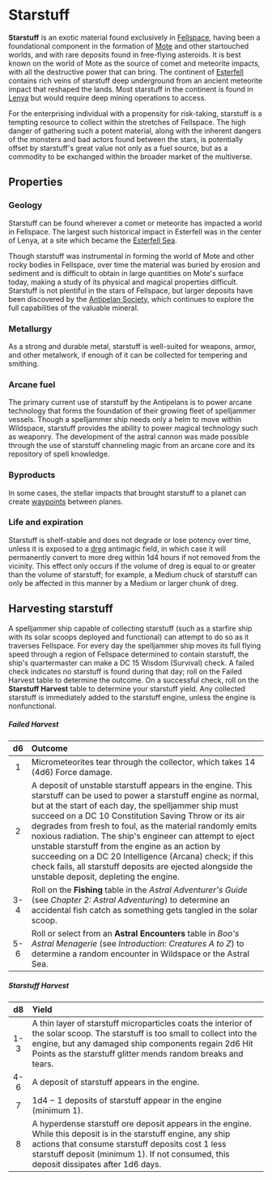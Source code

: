 # Starstuff

**Starstuff** is an exotic material found exclusively in [Fellspace](../ch-1-welcome-to-mote/fellspace.md), having been a foundational component in the formation of [Mote](../ch-1-welcome-to-mote/mote.md) and other startouched worlds, and with rare deposits found in free-flying asteroids. It is best known on the world of Mote as the source of comet and meteorite impacts, with all the destructive power that can bring. The continent of [Esterfell](../ch-1-welcome-to-mote/esterfell/esterfell.md) contains rich veins of starstuff deep underground from an ancient meteorite impact that reshaped the lands. Most starstuff in the continent is found in [Lenya](../ch-1-welcome-to-mote/esterfell/lenya/lenya.md) but would require deep mining operations to access.

For the enterprising individual with a propensity for risk-taking, starstuff is a tempting resource to collect within the stretches of Fellspace. The high danger of gathering such a potent material, along with the inherent dangers of the monsters and bad actors found between the stars, is potentially offset by starstuff's great value not only as a fuel source, but as a commodity to be exchanged within the broader market of the multiverse.

## Properties

### Geology

Starstuff can be found wherever a comet or meteorite has impacted a world in Fellspace. The largest such historical impact in Esterfell was in the center of Lenya, at a site which became the [Esterfell Sea](../ch-1-welcome-to-mote/esterfell/lenya/esterfell-sea/esterfell-sea.md).

Though starstuff was instrumental in forming the world of Mote and other rocky bodies in Fellspace, over time the material was buried by erosion and sediment and is difficult to obtain in large quantities on Mote's surface today, making a study of its physical and magical properties difficult. Starstuff is not plentiful in the stars of Fellspace, but larger deposits have been discovered by the [Antipelan Society](../organizations/antipelan-society/antipelan-society.md), which continues to explore the full capabilities of the valuable mineral.

### Metallurgy

As a strong and durable metal, starstuff is well-suited for weapons, armor, and other metalwork, if enough of it can be collected for tempering and smithing.

### Arcane fuel

The primary current use of starstuff by the Antipelans is to power arcane technology that forms the foundation of their growing fleet of spelljammer vessels. Though a spelljammer ship needs only a helm to move within Wildspace, starstuff provides the ability to power magical technology such as weaponry. The development of the astral cannon was made possible through the use of starstuff channeling magic from an arcane core and its repository of spell knowledge.

### Byproducts

In some cases, the stellar impacts that brought starstuff to a planet can create [waypoints](../ch-3-stories-of-mote/waypoints.md) between planes.

### Life and expiration

Starstuff is shelf-stable and does not degrade or lose potency over time, unless it is exposed to a [dreg](dreg-ore.md) antimagic field, in which case it will permanently convert to more dreg within 1d4 hours if not removed from the vicinity. This effect only occurs if the volume of dreg is equal to or greater than the volume of starstuff; for example, a Medium chuck of starstuff can only be affected in this manner by a Medium or larger chunk of dreg.

## Harvesting starstuff

A spelljammer ship capable of collecting starstuff (such as a starfire ship with its solar scoops deployed and functional) can attempt to do so as it traverses Fellspace. For every day the spelljammer ship moves its full flying speed through a region of Fellspace determined to contain starstuff, the ship's quartermaster can make a DC 15 Wisdom (Survival) check. A failed check indicates no starstuff is found during that day; roll on the Failed Harvest table to determine the outcome. On a successful check, roll on the **Starstuff Harvest** table to determine your starstuff yield. Any collected starstuff is immediately added to the starstuff engine, unless the engine is nonfunctional.

##### Failed Harvest
|  d6 | Outcome |
|:---:|:--------|
|  1  | Micrometeorites tear through the collector, which takes 14 (4d6) Force damage. |
|  2  | A deposit of unstable starstuff appears in the engine. This starstuff can be used to power a starstuff engine as normal, but at the start of each day, the spelljammer ship must succeed on a DC 10 Constitution Saving Throw or its air degrades from fresh to foul, as the material randomly emits noxious radiation. The ship's engineer can attempt to eject unstable starstuff from the engine as an action by succeeding on a DC 20 Intelligence (Arcana) check; if this check fails, all starstuff deposits are ejected alongside the unstable deposit, depleting the engine. |
| 3-4 | Roll on the **Fishing** table in the _Astral Adventurer's Guide_ (see _Chapter 2: Astral Adventuring_) to determine an accidental fish catch as something gets tangled in the solar scoop.
| 5-6 | Roll or select from an **Astral Encounters** table in _Boo's Astral Menagerie_ (see _Introduction: Creatures A to Z_) to determine a random encounter in Wildspace or the Astral Sea. |

##### Starstuff Harvest
|  d8 | Yield |
|:---:|:------|
| 1-3 | A thin layer of starstuff microparticles coats the interior of the solar scoop. The starstuff is too small to collect into the engine, but any damaged ship components regain 2d6 Hit Points as the starstuff glitter mends random breaks and tears. |
| 4-6 | A deposit of starstuff appears in the engine. |
|  7  | 1d4 − 1 deposits of starstuff appear in the engine (minimum 1). |
|  8  | A hyperdense starstuff ore deposit appears in the engine. While this deposit is in the starstuff engine, any ship actions that consume starstuff deposits cost 1 less starstuff deposit (minimum 1). If not consumed, this deposit dissipates after 1d6 days. |
